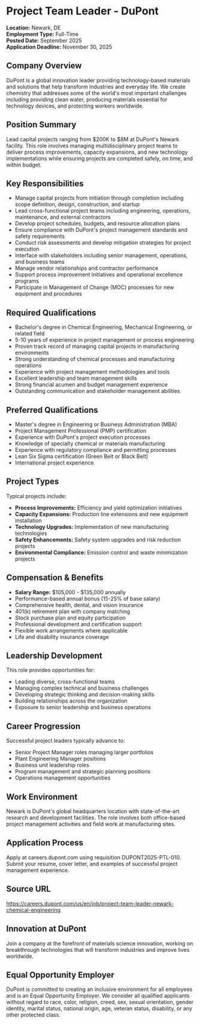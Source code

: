 # Project Team Leader - DuPont
**Location:** Newark, DE  
**Employment Type:** Full-Time  
**Posted Date:** September 2025  
**Application Deadline:** November 30, 2025  

## Company Overview
DuPont is a global innovation leader providing technology-based materials and solutions that help transform industries and everyday life. We create chemistry that addresses some of the world's most important challenges including providing clean water, producing materials essential for technology devices, and protecting workers worldwide.

## Position Summary
Lead capital projects ranging from $200K to $8M at DuPont's Newark facility. This role involves managing multidisciplinary project teams to deliver process improvements, capacity expansions, and new technology implementations while ensuring projects are completed safely, on time, and within budget.

## Key Responsibilities
- Manage capital projects from initiation through completion including scope definition, design, construction, and startup
- Lead cross-functional project teams including engineering, operations, maintenance, and external contractors
- Develop project schedules, budgets, and resource allocation plans
- Ensure compliance with DuPont's project management standards and safety requirements
- Conduct risk assessments and develop mitigation strategies for project execution
- Interface with stakeholders including senior management, operations, and business teams
- Manage vendor relationships and contractor performance
- Support process improvement initiatives and operational excellence programs
- Participate in Management of Change (MOC) processes for new equipment and procedures

## Required Qualifications
- Bachelor's degree in Chemical Engineering, Mechanical Engineering, or related field
- 5-10 years of experience in project management or process engineering
- Proven track record of managing capital projects in manufacturing environments
- Strong understanding of chemical processes and manufacturing operations
- Experience with project management methodologies and tools
- Excellent leadership and team management skills
- Strong financial acumen and budget management experience
- Outstanding communication and stakeholder management abilities

## Preferred Qualifications
- Master's degree in Engineering or Business Administration (MBA)
- Project Management Professional (PMP) certification
- Experience with DuPont's project execution processes
- Knowledge of specialty chemical or materials manufacturing
- Experience with regulatory compliance and permitting processes
- Lean Six Sigma certification (Green Belt or Black Belt)
- International project experience

## Project Types
Typical projects include:
- **Process Improvements:** Efficiency and yield optimization initiatives
- **Capacity Expansions:** Production line extensions and new equipment installation
- **Technology Upgrades:** Implementation of new manufacturing technologies
- **Safety Enhancements:** Safety system upgrades and risk reduction projects
- **Environmental Compliance:** Emission control and waste minimization projects

## Compensation & Benefits
- **Salary Range:** $105,000 - $135,000 annually
- Performance-based annual bonus (15-25% of base salary)
- Comprehensive health, dental, and vision insurance
- 401(k) retirement plan with company matching
- Stock purchase plan and equity participation
- Professional development and certification support
- Flexible work arrangements where applicable
- Life and disability insurance coverage

## Leadership Development
This role provides opportunities for:
- Leading diverse, cross-functional teams
- Managing complex technical and business challenges
- Developing strategic thinking and decision-making skills
- Building relationships across the organization
- Exposure to senior leadership and business operations

## Career Progression
Successful project leaders typically advance to:
- Senior Project Manager roles managing larger portfolios
- Plant Engineering Manager positions
- Business unit leadership roles
- Program management and strategic planning positions
- Operations management opportunities

## Work Environment
Newark is DuPont's global headquarters location with state-of-the-art research and development facilities. The role involves both office-based project management activities and field work at manufacturing sites.

## Application Process
Apply at careers.dupont.com using requisition DUPONT2025-PTL-010. Submit your resume, cover letter, and examples of successful project management experience.

## Source URL
https://careers.dupont.com/us/en/job/project-team-leader-newark-chemical-engineering

## Innovation at DuPont
Join a company at the forefront of materials science innovation, working on breakthrough technologies that will transform industries and improve lives worldwide.

## Equal Opportunity Employer
DuPont is committed to creating an inclusive environment for all employees and is an Equal Opportunity Employer. We consider all qualified applicants without regard to race, color, religion, creed, sex, sexual orientation, gender identity, marital status, national origin, age, veteran status, disability, or any other protected class.